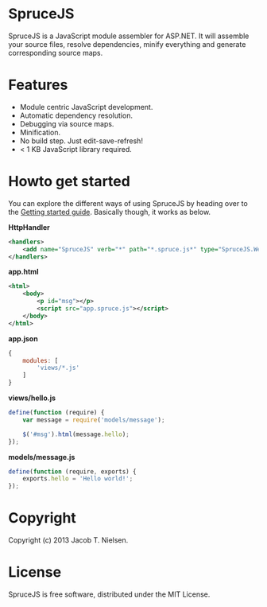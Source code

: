 SpruceJS
========
SpruceJS is a JavaScript module assembler for ASP.NET. It will assemble your source files, resolve dependencies, minify everything and generate corresponding source maps.

Features
========
* Module centric JavaScript development.
* Automatic dependency resolution.
* Debugging via source maps.
* Minification.
* No build step. Just edit-save-refresh!
* < 1 KB JavaScript library required.

Howto get started
=================
You can explore the different ways of using SpruceJS by heading over to the [Getting started guide](https://github.com/whoknewdk/SpruceJS/wiki/Getting-started). 
Basically though, it works as below.

**HttpHandler**
```xml
<handlers>
	<add name="SpruceJS" verb="*" path="*.spruce.js*" type="SpruceJS.Web.SpruceJSHttpHandler,SpruceJS.Web" />
</handlers>
```

**app.html**
```xml
<html>
	<body>
		<p id="msg"></p>
		<script src="app.spruce.js"></script>
	</body>
</html>
```

**app.json**
```javascript
{
	modules: [
		'views/*.js'
	]
}
```

**views/hello.js**
```javascript
define(function (require) {
	var message = require('models/message');

	$('#msg').html(message.hello);
});
```

**models/message.js**
```javascript
define(function (require, exports) {
	exports.hello = 'Hello world!';
});
```

Copyright
=========
Copyright (c) 2013 Jacob T. Nielsen.

License
=======
SpruceJS is free software, distributed under the MIT License.
